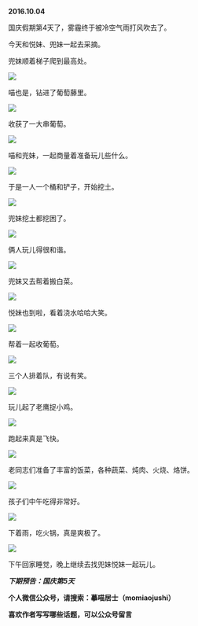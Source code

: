 
          
            
**2016.10.04**

国庆假期第4天了，雾霾终于被冷空气雨打风吹去了。

今天和悦妹、兜妹一起去采摘。

兜妹顺着梯子爬到最高处。




![](img/51001-f1bcf5f15077ae17.jpg)




喵也是，钻进了葡萄藤里。




![](img/51001-8e2ac672c207e893.jpg)




收获了一大串葡萄。




![](img/51001-53d6e9f59bc4751a.jpg)




喵和兜妹，一起商量着准备玩儿些什么。




![](img/51001-a78383cfcef39231.jpg)




于是一人一个桶和铲子，开始挖土。




![](img/51001-4c143f91263012cc.jpg)




兜妹挖土都挖困了。




![](img/51001-5b9d63501a649a2e.jpg)




俩人玩儿得很和谐。




![](img/51001-5491804e6b8fdf6f.jpg)




兜妹又去帮着搬白菜。




![](img/51001-a7db021f5f7ecc3a.jpg)




悦妹也到啦，看着浇水哈哈大笑。




![](img/51001-58dd823e0b605fb7.jpg)




帮着一起收葡萄。




![](img/51001-c5e0ad0f4104ebec.jpg)




三个人排着队，有说有笑。




![](img/51001-c4bc79a7a2dc669b.jpg)




玩儿起了老鹰捉小鸡。




![](img/51001-8df2030ae2c16546.jpg)




跑起来真是飞快。




![](img/51001-c5d72fee91404e64.jpg)




老同志们准备了丰富的饭菜，各种蔬菜、炖肉、火烧、烙饼。




![](img/51001-1de22c684abc6078.jpg)




孩子们中午吃得非常好。




![](img/51001-d644e48d0cc2e693.jpg)




下着雨，吃火锅，真是爽极了。




![](img/51001-0d73631bb218f38e.jpg)




下午回家睡觉，晚上继续去找兜妹悦妹一起玩儿。


***下期预告：国庆第5天***


**个人微信公众号，请搜索：摹喵居士（momiaojushi）**

**喜欢作者写写哪些话题，可以公众号留言**

          
        